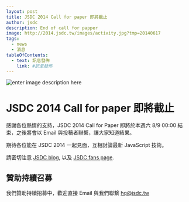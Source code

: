 ```yaml
---
layout: post
title: JSDC 2014 Call for paper 即將截止
author: jsdc
description: End of call for papper
image: http://2014.jsdc.tw/images/activity.jpg?tmp=20140617
tags:
  - news
  - 消息
tableOfContents:
  - text: 訊息發佈
    link: #訊息發佈
---
```


![enter image description here][1]

# JSDC 2014 Call for paper 即將截止

感謝各位熱情的支持，JSDC 2014 Call for Paper 即將於本週六 8/9 00:00 結束，之後將會以 Email 與投稿者聯繫，讓大家知道結果。

期待各位能在 JSDC 2014 一起見面，互相討論最新 JavaScript 技術。

請密切注意 [JSDC blog](http://blog.jsdc.tw), 以及 [JSDC fans page](https://www.facebook.com/JSDC.TW).

## 贊助持續召募

我們贊助持續招募中，歡迎直接 Email 與我們聯繫 [hq@jsdc.tw](mailto:hq@jsdc.tw)

  [1]: http://2014.jsdc.tw/images/activity.jpg?tmp=20140617
